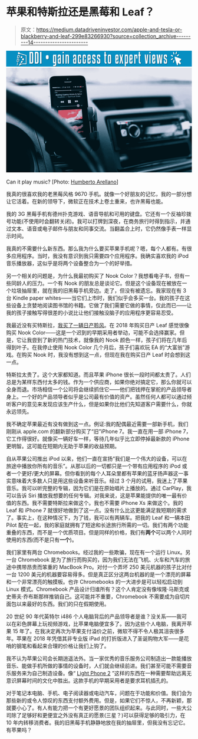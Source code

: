 # 苹果和特斯拉还是黑莓和 Leaf？

> 原文：<https://medium.datadriveninvestor.com/apple-and-tesla-or-blackberry-and-leaf-299e83266930?source=collection_archive---------14----------------------->

[![](img/97748625136de03afa91cd0b43c4a147.png)](http://www.track.datadriveninvestor.com/1B9E)![](img/6857ccd4db362fd8a6a3b2f1e6a42416.png)

Can it play music? [Photo: [Humberto Arellano](https://unsplash.com/@bto16180)]

我真的很喜欢我的老黑莓风格 9670 手机。就像一个好朋友的记忆，我的一部分想让它活着。在新的领导下，微软正在技术上卷土重来，也许黑莓也能。

我的 3G 黑莓手机有德州扑克游戏、语音导航和可用的键盘。它还有一个反袖珍拨号功能(不使用时会翻转关闭)。我可以打牌到深夜，在商务旅行时得到指示，并通过文本、语音或电子邮件与朋友和同事交流。当翻盖合上时，它仍然像手表一样显示时间。

我真的不需要什么新东西。那么我为什么要买苹果手机呢？嗯，每个人都有。有很多应用程序。当时，我没有意识到我只需要四个应用程序。我确实喜欢我的 iPod 音乐播放器，这似乎是将两个设备整合为一个的好举措。

另一个相关的问题是，为什么我最初购买了 Nook Color？我想看电子书，但有一些同龄人的压力。一个有 Nook 的朋友总是谈论它。但是这个设备现在被放在一个垃圾抽屉里，就在我的旧黑莓手机旁边。走了，但没有被遗忘。我家现在有 3 台 Kindle paper whites——当它们上市时，我们似乎会多买一台。我的孩子在这些设备上贪婪地阅读图书馆的书籍。它做了我们需要它做的事情，仅此而已——让我的孩子接触写得很差的小说比让他们接触没脑子的应用程序更容易忍受。

我最近没有买特斯拉，[我买了一辆日产聆风](https://medium.com/@randgrey/i-purchased-a-leaf-am-i-an-idiot-803c10e48bfa)。在 2018 年购买日产 Leaf 感觉很像购买 Nook Color——这是一个迟到的早期采用者举动，可能不会选择赢家。但是，它让我尝到了新的热门技术，就像我的 Nook 颜色一样，孩子们将在几年后得到叶子。在我停止使用 Nook Color 几个月后，孩子们喜欢玩 EA 的“大富翁”游戏。在购买 Nook 时，我没有想到这一点，但现在我在购买日产 Leaf 时会想到这一点。

特斯拉太贵了。这个大家都知道。而且苹果 iPhone 很长一段时间都太贵了。人们总是为某样东西付太多的钱。作为一个供应商，如果你绝对搞定它，那么你就可以全身而退。市场相信一个公司将会继续抓住它——他们把钱押在掌舵的产品领导者身上。一个好的产品领导者似乎是公司最有价值的资产。虽然任何人都可以通过倾听客户的意见来发现应该生产什么，但是如果你比他们先知道客户需要什么，你就永远领先。

我不确定苹果最近有没有做到这一点。例证:我的配偶最近需要一部新手机，我们刚刚从 apple.com 的翻新部分购买了“旧”iPhone 7。我一直在用一部 iPhone 7，它工作得很好。就像买一辆好车一样，等待几年似乎比立即停掉最新款的 iPhone 更明智。这可能在短期内无助于苹果的收益预期。

自从苹果公司推出 iPod 以来，他们一直在宣扬“我们是一个伟大的设备，可以在旅途中播放你所有的音乐”。从那以后的一切都只是一个带有应用程序的 iPod 或者一个更好/更大的屏幕。但你看到的每个人耳朵里都有苹果的蓝牙扬声器这一事实意味着大多数人只是用这些设备来听音乐。经过 3 个月的试用，我迷上了苹果音乐。我可以听完整的专辑，因为它们是在原始唱片上播放的。通过 CarPlay，我可以告诉 Siri 播放我想要的任何专辑。对我来说，这是苹果能提供的唯一最有价值的东西。我不需要特斯拉来做这个。我也不需要 iPhone Xs 来做这个。我的 Leaf 和 iPhone 7 就很好地做到了这一点。没有什么比这更能满足我短期的需求了。事实上，在这种情况下，为了钱，我可以有两辆车。把我的 Leaf 和一辆本田 Pilot 配在一起，我的家庭就拥有了短途和长途旅行所需的一切。我们有两个功能重叠的东西，而不是一个优质项目。但是同样的价格，我们有**两个**可以两个人同时使用的东西(而不是只有**一个**)。

我们家里有两台 Chromebooks。经过我的一些欺骗，现在有一个运行 Linux。另一台 Chromebook 是为了旅行而购买的，因为我们无法在飞机、火车和汽车的旅途中携带昂贵而笨重的 MacBook Pro。对付一个弄坏 250 美元机器的孩子比对付一台 1200 美元的机器要容易得多。但是真正区分这两台机器的是一个漂亮的屏幕和一个非常漂亮的触摸板。也许 Chromebooks 的一大进步是可以轻松启动到 Linux 模式。Chromebook 产品设计归谁所有？这个人肯定没有像埃隆·马斯克或史蒂夫·乔布斯那样推销自己。这可能并不重要，Chromebook 不需要成为自切片面包以来最好的东西。我们的只在假期使用。

20 世纪 90 年代英特尔 i486 个人电脑背后的产品领导者是谁？没关系——我可以在彩色屏幕上玩视频游戏，比苹果电脑便宜多了。因为这些个人电脑，我离开苹果 15 年了。在我决定再次为苹果支付溢价之前，微软不得不令人极其沮丧很多年。苹果在 2018 年凭借其非专业版 iPad 的打折版进入了圣诞购物大军——是花哨的钢笔和看起来合理的价格让我们上钩了。

我不认为苹果公司会长期逍遥法外。当一家优秀的音乐服务公司制造出一款能播放音乐、能做手机所做的事情的设备时，人们就会继续前进。我们甚至可能不需要音乐服务来为自己制造设备。像“ [Light Phone 2](https://www.thelightphone.com/home/) ”这样的东西在一种需要帮助远离无意识屏幕时间的文化中胜出。这款手机的早期采用者是要求耳机插孔的。

对于笔记本电脑、手机、电子阅读器或电动汽车，问题在于功能和价值。我们会为那些新的或令人惊叹的东西支付额外费用。但是，如果它们不惊人，不再新颖，那就要小心了。有人有能力把一个有更好愿景的团队组织起来。与此同时，一些大公司除了足够好和更便宜之外没有真正的愿景(三星？)可以获得足够的吸引力，在 10 年内转移消费者。我的旧黑莓手机静静地放在我的抽屉里，但我没有忘记它。有苹果吗？
